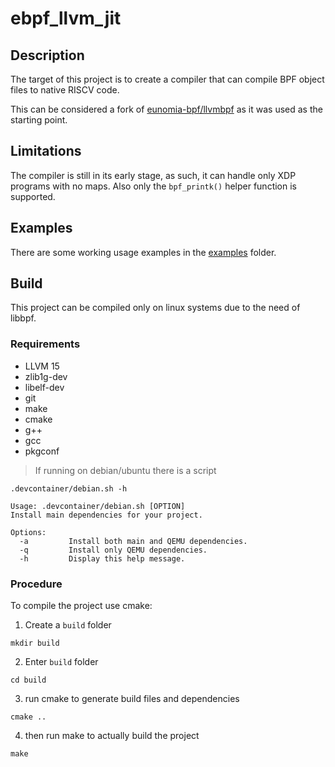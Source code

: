 # ebpf_llvm_jit

## Description
The target of this project is to create a compiler that can compile BPF object files to native RISCV code.

This can be considered a fork of [eunomia-bpf/llvmbpf](https://github.com/eunomia-bpf/llvmbpf) as it was used as the starting point.

## Limitations
The compiler is still in its early stage, as such, it can handle only XDP programs with no maps.
Also only the `bpf_printk()` helper function is supported.

## Examples
There are some working usage examples in the [examples](examples/) folder.

## Build
This project can be compiled only on linux systems due to the need of libbpf.

### Requirements
- LLVM 15
- zlib1g-dev
- libelf-dev
- git
- make
- cmake
- g++
- gcc
- pkgconf

> If running on debian/ubuntu there is a script
```shell
.devcontainer/debian.sh -h
```
```
Usage: .devcontainer/debian.sh [OPTION]
Install main dependencies for your project.

Options:
  -a         Install both main and QEMU dependencies.
  -q         Install only QEMU dependencies.
  -h         Display this help message.
```

### Procedure
To compile the project use cmake:
1. Create a `build` folder
```shell
mkdir build
```

2. Enter `build` folder
```shell
cd build
```

3. run cmake to generate build files and dependencies
```shell
cmake ..
```

4. then run make to actually build the project
```shell
make
```
